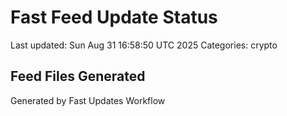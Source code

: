 # Fast Feed Update Status
Last updated: Sun Aug 31 16:58:50 UTC 2025
Categories: crypto

## Feed Files Generated

Generated by Fast Updates Workflow
